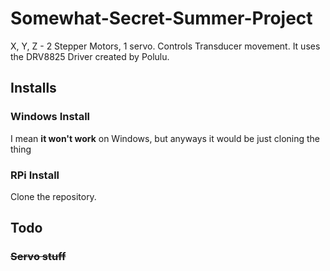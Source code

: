 # Somewhat-Secret-Summer-Project
X, Y, Z - 2 Stepper Motors, 1 servo. Controls Transducer movement.
It uses the DRV8825 Driver created by Polulu.
## Installs
### Windows Install
I mean **it won't work** on Windows, but anyways it would be just cloning the thing
### RPi Install
Clone the repository.
## Todo
### ~~Servo stuff~~
